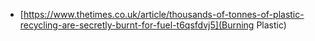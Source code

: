  - [https://www.thetimes.co.uk/article/thousands-of-tonnes-of-plastic-recycling-are-secretly-burnt-for-fuel-t6qsfdvj5](Burning Plastic)